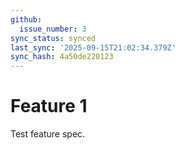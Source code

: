 ```yaml
---
github:
  issue_number: 3
sync_status: synced
last_sync: '2025-09-15T21:02:34.379Z'
sync_hash: 4a50de220123
---
```

# Feature 1

Test feature spec.
